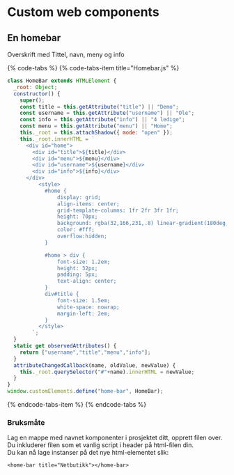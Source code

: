 # Custom web components

## En homebar

Overskrift med Tittel, navn, meny og info

{% code-tabs %}
{% code-tabs-item title="Homebar.js" %}
```javascript
class HomeBar extends HTMLElement {
  _root: Object;
  constructor() {
    super();
    const title = this.getAttribute("title") || "Demo";
    const username = this.getAttribute("username") || "Ole";
    const info = this.getAttribute("info") || "4 ledige";
    const menu = this.getAttribute("menu") || "Home";
    this._root = this.attachShadow({ mode: "open" });
    this._root.innerHTML = `
      <div id="home">
        <div id="title">${title}</div>
        <div id="menu">${menu}</div>
        <div id="username">${username}</div>
        <div id="info">${info}</div>
      </div>
          <style>
            #home {
                display: grid;
                align-items: center;
                grid-template-columns: 1fr 2fr 3fr 1fr;
                height: 70px;
                background: rgba(32,166,231,.8) linear-gradient(180deg,#20a8e9,rgba(30,158,220,.5)) repeat-x;
                color: #fff;
                overflow:hidden;
            }

            #home > div {
                font-size: 1.2em;
                height: 32px;
                padding: 5px;
                text-align: center;
            }
            div#title {
                font-size: 1.5em;
                white-space: nowrap;
                margin-left: 2em;
            }
          </style>
        `;
  }
  static get observedAttributes() {
    return ["username","title","menu","info"];
  }
  attributeChangedCallback(name, oldValue, newValue) {
    this._root.querySelector("#"+name).innerHTML = newValue;
  }
}
window.customElements.define("home-bar", HomeBar);
```
{% endcode-tabs-item %}
{% endcode-tabs %}

### Bruksmåte

Lag en mappe med navnet komponenter i prosjektet ditt, opprett filen over.  
Du inkluderer filen som et vanlig script i header på html-filen din.  
Du kan nå lage instanser på det nye html-elementet slik:

```text
<home-bar title="Netbutikk"></home-bar>
```

